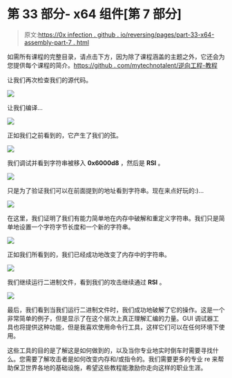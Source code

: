 # 第 33 部分- x64 组件[第 7 部分]

> 原文:[https://0x infection . github . io/reversing/pages/part-33-x64-assembly-part-7 . html](https://0xinfection.github.io/reversing/pages/part-33-x64-assembly-part-7.html)

如需所有课程的完整目录，请点击下方，因为除了课程涵盖的主题之外，它还会为您提供每个课程的简介。[https://github . com/mytechnotalent/逆向工程-教程](https://github.com/mytechnotalent/Reverse-Engineering-Tutorial)

让我们再次检查我们的源代码。

![](../Images/e0e4a7343590062f10cd23d5c5968ae0.png)

让我们编译...

![](../Images/29172b562aea9c598691a7fb8fbf7198.png)

正如我们之前看到的，它产生了我们的弦。

![](../Images/0ea57dc261a9897914702d763da485b0.png)

我们调试并看到字符串被移入 **0x6000d8** ，然后是 **RSI** 。

![](../Images/30990fcd90319daf23b752983766abb1.png)

只是为了验证我们可以在前面提到的地址看到字符串。现在来点好玩的:)...

![](../Images/1857de49657cc169a25400953e423a81.png)

在这里，我们证明了我们有能力简单地在内存中破解和重定义字符串。我们只是简单地设置一个字符字节长度和一个新的字符串。

![](../Images/5040b9b4f25e176c48ea535d244419c7.png)

正如我们所看到的，我们已经成功地改变了内存中的字符串。

![](../Images/121fc8856279cd74df0f500277ce6654.png)

我们继续运行二进制文件，看到我们的攻击继续通过 **RSI** 。

![](../Images/90ae7789df2b94820ed6eacbb3b0032a.png)

最后，我们看到当我们运行二进制文件时，我们成功地破解了它的操作。这是一个非常简单的例子，但是显示了在这个层次上真正理解汇编的力量。GUI 调试器工具也将提供这种功能，但是我喜欢使用命令行工具，这样它们可以在任何环境下使用。

这些工具的目的是了解这是如何做到的，以及当你专业地实时倒车时需要寻找什么。您需要了解攻击者是如何改变内存和/或指令的。我们需要更多的专业 re 来帮助保卫世界各地的基础设施，希望这些教程能激励你走向这样的职业生涯。